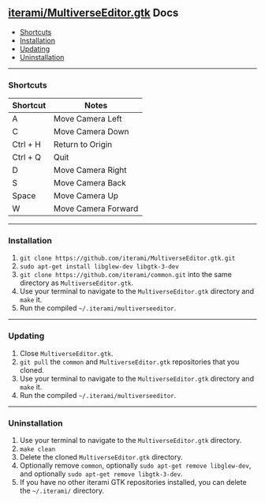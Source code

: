 [iterami/MultiverseEditor.gtk](https://github.com/iterami/MultiverseEditor.gtk) Docs
------------------------------------------------------------------------------------

* [Shortcuts](#shortcuts)
* [Installation](#installation)
* [Updating](#updating)
* [Uninstallation](#uninstallation)

---

### Shortcuts

Shortcut         | Notes
-----------------|--------------------
A                | Move Camera Left
C                | Move Camera Down
Ctrl + H         | Return to Origin
Ctrl + Q         | Quit
D                | Move Camera Right
S                | Move Camera Back
Space            | Move Camera Up
W                | Move Camera Forward

---

### Installation

1. `git clone https://github.com/iterami/MultiverseEditor.gtk.git`
2. `sudo apt-get install libglew-dev libgtk-3-dev`
3. `git clone https://github.com/iterami/common.git` into the same directory as `MultiverseEditor.gtk`.
4. Use your terminal to navigate to the `MultiverseEditor.gtk` directory and `make` it.
5. Run the compiled `~/.iterami/multiverseeditor`.

---

### Updating

1. Close `MultiverseEditor.gtk`.
2. `git pull` the `common` and `MultiverseEditor.gtk` repositories that you cloned.
3. Use your terminal to navigate to the `MultiverseEditor.gtk` directory and `make` it.
4. Run the compiled `~/.iterami/multiverseeditor`.

---

### Uninstallation

1. Use your terminal to navigate to the `MultiverseEditor.gtk` directory.
2. `make clean`
3. Delete the cloned `MultiverseEditor.gtk` directory.
4. Optionally remove `common`, optionally `sudo apt-get remove libglew-dev`, and optionally `sudo apt-get remove libgtk-3-dev`.
5. If you have no other iterami GTK repositories installed, you can delete the `~/.iterami/` directory.
